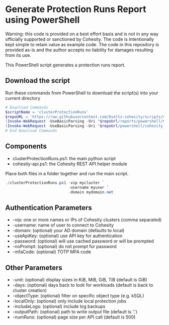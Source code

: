 # Generate Protection Runs Report using PowerShell

Warning: this code is provided on a best effort basis and is not in any way officially supported or sanctioned by Cohesity. The code is intentionally kept simple to retain value as example code. The code in this repository is provided as-is and the author accepts no liability for damages resulting from its use.

This PowerShell script generates a protection runs report.

## Download the script

Run these commands from PowerShell to download the script(s) into your current directory

```powershell
# Download Commands
$scriptName = 'clusterProtectionRuns'
$repoURL = 'https://raw.githubusercontent.com/bseltz-cohesity/scripts/master'
(Invoke-WebRequest -UseBasicParsing -Uri "$repoUrl/reports/powershell/$scriptName/$scriptName.ps1").content | Out-File "$scriptName.ps1"; (Get-Content "$scriptName.ps1") | Set-Content "$scriptName.ps1"
(Invoke-WebRequest -UseBasicParsing -Uri "$repoUrl/powershell/cohesity-api/cohesity-api.ps1").content | Out-File cohesity-api.ps1; (Get-Content cohesity-api.ps1) | Set-Content cohesity-api.ps1
# End Download Commands
```

## Components

* clusterProtectionRuns.ps1: the main python script
* cohesity-api.ps1: the Cohesity REST API helper module

Place both files in a folder together and run the main script.

```powershell
./clusterProtectionRuns.ps1 -vip mycluster `
                            -username myuser `
                            -domain mydomain.net
```

## Authentication Parameters

* -vip: one or more names or IPs of Cohesity clusters (comma separated)
* -username: name of user to connect to Cohesity
* -domain: (optional) your AD domain (defaults to local)
* -useApiKey: (optional) use API key for authentication
* -password: (optional) will use cached password or will be prompted
* -noPrompt: (optional) do not prompt for password
* -mfaCode: (optional) TOTP MFA code

## Other Parameters

* -unit: (optional) display sizes in KiB, MiB, GiB, TiB (default is GiB)
* -days: (optional) days back to look for workloads (default is back to cluster creation)
* -objectType: (optional) filter on specific object type (e.g. kSQL)
* -localOnly: (optional) only include local protection jobs
* -includeLogs: (optional) include log backups
* -outputPath: (optional) path to write output file (default is '.')
* -numRuns: (optional) page size per API call (default is 500)
